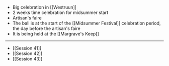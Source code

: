 - Big celebration in [[Westruun]]
- 2 weeks time celebration for midsummer start
- Artisan's faire
- The ball is at the start of the [[Midsummer Festival]] celebration period, the day before the artisan's faire
- It is being held at the [[Margrave's Keep]]
---
- [[Session 41]]
- [[Session 42]]
- [[Session 43]]